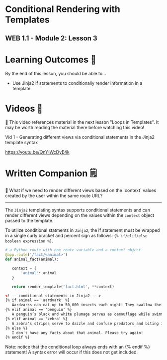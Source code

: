 # Conditional Rendering with Templates

## WEB 1.1 - Module 2: Lesson 3

# Learning Outcomes 💫

By the end of this lesson, you should be able to...

- Use Jinja2 if statements to conditionally render information in a template.

# Videos 🎥

<aside>
🚨 This video references material in the next lesson "Loops in Templates". It may be worth reading the material there before watching this video!

</aside>

Vid 1 - Generating different views via conditional statements in the Jinja2 template syntax

https://youtu.be/QnY-WcDyE4k

<!-- # Exercises 💪

Complete the exercise in [this repl.it](https://repl.it/team/WebArchitecture/Module-202JinjaIfStatements) and submit your work. -->

# Written Companion 🗒

<aside>
🤔 What if we need to render different views based on the `context` values created by the user within the same route URL?

</aside>

---

The `Jinja2` templating syntax supports conditional statements and can render different views depending on the values within the `context` object passed to the template.

To utilize conditional statments in `Jinja2`, the if statement must be wrapped in a single curly bracket and percent sign as follows: `{% if/elif/else boolean expression %}`.

```python
# a Python route with one route variable and a context object
@app.route('/fact/<animal>')
def animal_fact(animal):

   context = {
       'animal': animal
   }

   return render_template('fact.html', **context)
```

```html
<! -- conditional statements in Jinja2 -- >
{% if animal == 'aardvark' %}
   Aardvarks can eat up to 50,000 insects each night! They swallow their food whole, without chewing it.
{% elif animal == 'penguin' %}
   A penguin’s black and white plumage serves as camouflage while swimming.
{% elif animal == 'zebra' %}
   A zebra's stripes serve to dazzle and confuse predators and biting insects.
{% else %}
   I don't have any facts about that animal. Please try again!
{% endif %}
```

Note: notice that the conditional loop always ends with an {% endif %} statement! A syntax error will occur if this does not get included.
